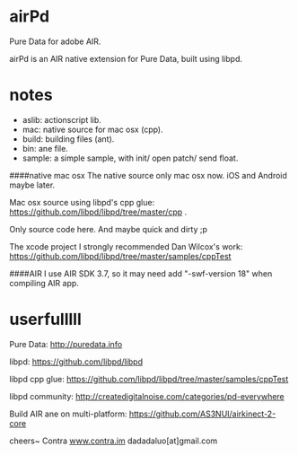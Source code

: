 airPd
=====

Pure Data for adobe AIR.

airPd is an AIR native extension for Pure Data, built using libpd.

notes
=====

- aslib: actionscript lib.
- mac: native source for mac osx (cpp).
- build: building files (ant).
- bin: ane file.
- sample: a simple sample, with init/ open patch/ send float.

####native mac osx
The native source only mac osx now. iOS and Android maybe later. 

Mac osx source using libpd's cpp glue: https://github.com/libpd/libpd/tree/master/cpp . 

Only source code here. And maybe quick and dirty ;p 

The xcode project I strongly recommended Dan Wilcox's work: https://github.com/libpd/libpd/tree/master/samples/cppTest

####AIR
I use AIR SDK 3.7, so it may need add "-swf-version 18" when compiling AIR app.

userfulllll
=====
Pure Data: http://puredata.info

libpd: https://github.com/libpd/libpd

libpd cpp glue: https://github.com/libpd/libpd/tree/master/samples/cppTest

libpd community: http://createdigitalnoise.com/categories/pd-everywhere

Build AIR ane on multi-platform:
https://github.com/AS3NUI/airkinect-2-core


cheers~ Contra www.contra.im dadadaluo[at]gmail.com
